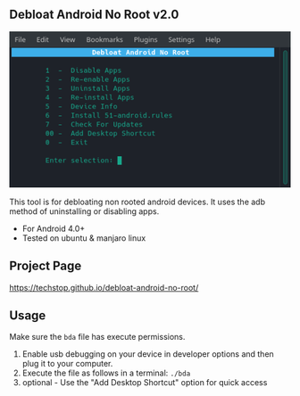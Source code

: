 ## Debloat Android No Root v2.0

![image](configs/bda.png)

This tool is for debloating non rooted android devices. It uses the adb method of uninstalling or disabling apps.

- For Android 4.0+
- Tested on ubuntu & manjaro linux

## Project Page

<https://techstop.github.io/debloat-android-no-root/>

## Usage

Make sure the `bda` file has execute permissions.

1. Enable usb debugging on your device in developer options and then plug it to your computer.
2. Execute the file as follows in a terminal: `./bda`
3. optional - Use the "Add Desktop Shortcut" option for quick access